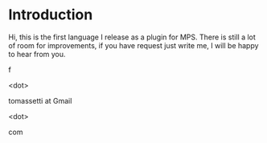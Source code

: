 # Introduction #

Hi, this is the first language I release as a plugin for MPS.
There is still a lot of room for improvements, if you have request just write me, I will be happy to hear from you.

f 

&lt;dot&gt;

 tomassetti at Gmail 

&lt;dot&gt;

 com